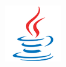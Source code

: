 <div align = "center" style = "display: inline_block">
	<img align = "center" alt = "JAVA" height = "150" width = "150" src = "https://raw.githubusercontent.com/devicons/devicon/master/icons/java/java-original.svg">
</div>
